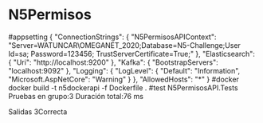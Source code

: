 # N5Permisos
#appsetting
{
  "ConnectionStrings": {
    "N5PermisosAPIContext": "Server=WATUNCAR\\OMEGANET_2020;Database=N5-Challenge;User Id=sa; Password=123456; TrustServerCertificate=True;"
  },
  "Elasticsearch": {
    "Uri": "http://localhost:9200"
  },
  "Kafka": {
    "BootstrapServers": "localhost:9092"
  },
  "Logging": {
    "LogLevel": {
      "Default": "Information",
      "Microsoft.AspNetCore": "Warning"
    }
  },
  "AllowedHosts": "*"
}
#docker
docker build -t n5dockerapi -f Dockerfile .
#test
N5PermisosAPI.Tests
  Pruebas en grupo:3
  Duración total:76 ms

Salidas
  3Correcta
